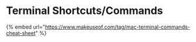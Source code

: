 # Terminal Shortcuts/Commands

{% embed url="https://www.makeuseof.com/tag/mac-terminal-commands-cheat-sheet" %}
